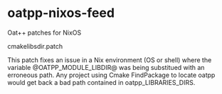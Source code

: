 # oatpp-nixos-feed
Oat++ patches for NixOS


cmakelibsdir.patch

This patch fixes an issue in a Nix environment (OS or shell) where the variable
@OATPP_MODULE_LIBDIR@ was being substitued with an erroneous path. Any project
using Cmake FindPackage to locate oatpp would get back a bad path contained
in oatpp_LIBRARIES_DIRS.
